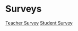 # Surveys

[Teacher Survey](https://forms.gle/Z9KbNGVfyNKfjLA97)
[Student Survey](https://forms.gle/nj6VugYN19hZUsQ47)
